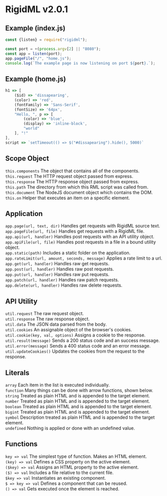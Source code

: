 # RigidML v2.0.1

## Example (index.js)

```js
const {listen} = require("rigidml");

const port = +(process.argv[2] || "8080");
const app = listen(port);
app.pageFile("/", "home.js");
console.log(`The example page is now listening on port ${port}.`);
```

## Example (home.js)

```js
h1 => [
	($id) => 'dissapearing',
	(color) => 'red',
	(fontFamily) => 'Sans-Serif',
	(fontSize) => '64px',
	"Hello, ", p => [
		(color) => 'blue',
		(display) => 'inline-block',
		"world"
	], "!"
],
script => `setTimeout(() => $("#dissapearing").hide(), 5000)`
```

## Scope Object
`this.components` The object that contains all of the components.  
`this.request` The HTTP request object passed from express.  
`this.response` The HTTP response object passed from express.  
`this.path` The directory from which this RML script was called from.  
`this.document` The NodeJS document object which contains the DOM.  
`this.on` Helper that executes an item on a specific element.  

## Application
`app.page(url, text, dir)` Handles get requests with RigidML source text.  
`app.pageFile(url, file)` Handles get requests with a RigidML file.  
`app.api(url, handler)` Handles post requests with an API utility object.  
`app.apiFile(url, file)` Handles post requests in a file in a bound utility object.  
`app.static(path)` Includes a static folder on the application.  
`app.rateLimit(url, amount, seconds, message)` Applies a rate limit to a url.  
`app.get(url, handler)` Handles raw get requests.  
`app.post(url, handler)` Handles raw post requests.  
`app.put(url, handler)` Handles raw put requests.  
`app.patch(url, handler)` Handles raw patch requests.  
`app.delete(url, handler)` Handles raw delete requests.  

## API Utility
`util.request` The raw request object.  
`util.response` The raw response object.  
`util.data` The JSON data parsed from the body.  
`util.cookies` An assignable object of the browser's cookies.  
`util.cookie(key, val, options)` Assigns a cookie to the response.  
`util.result(message)` Sends a 200 status code and an success message.  
`util.error(message)` Sends a 400 status code and an error message.  
`util.updateCookies()` Updates the cookies from the request to the response.  

## Literals
`array` Each item in the list is executed individually.  
`function` Many things can be done with arrow functions, shown below.  
`string` Treated as plain HTML and is appended to the target element.  
`number` Treated as plain HTML and is appended to the target element.  
`boolean` Treated as plain HTML and is appended to the target element.  
`bigint` Treated as plain HTML and is appended to the target element.  
`symbol` Description treated as plain HTML and is appended to the target element.  
`undefined` Nothing is applied or done with an undefined value.

## Functions
`key => val` The simplest type of function. Makes an HTML element.  
`(key) => val` Defines a CSS property on the active element.  
`($key) => val` Assigns an HTML property to the active element.  
`($) => val` Includes a file relative to the current file.  
`$key => val` Instantiates an existing component.  
`$ => key => val` Defines a component that can be reused.  
`() => val` Gets executed once the element is reached.  